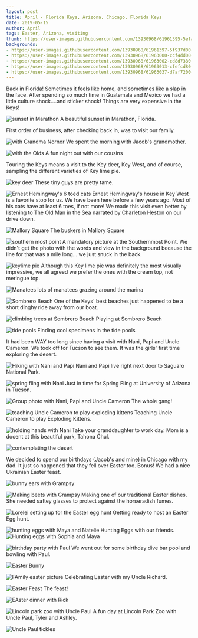 ```yaml
---
layout: post
title: April - Florida Keys, Arizona, Chicago, Florida Keys
date: 2019-05-15
author: April
tags: Easter, Arizona, visiting 
thumb: https://user-images.githubusercontent.com/13930968/61961395-5efae680-af95-11e9-8a00-9165b5b171cd.jpeg
backgrounds:
- https://user-images.githubusercontent.com/13930968/61961397-5f937d00-af95-11e9-8c91-9ec0738d12b1.jpeg
- https://user-images.githubusercontent.com/13930968/61963000-ccf4dd00-af98-11e9-9adf-e520f37e4599.jpeg
- https://user-images.githubusercontent.com/13930968/61963002-cd8d7380-af98-11e9-8215-3ff6bbfec787.jpeg
- https://user-images.githubusercontent.com/13930968/61963013-cfefcd80-af98-11e9-8ba5-52b820f81890.jpeg
- https://user-images.githubusercontent.com/13930968/61963037-d7af7200-af98-11e9-97a6-50b0615bda7e.jpeg
---
```


Back in Florida! Sometimes it feels like home, and sometimes like a slap in the face. After spending so much time in Guatemala and Mexico we had a little culture shock….and sticker shock! Things are very expensive in the Keys! 

![sunset in Marathon](https://user-images.githubusercontent.com/13930968/61962996-cc5c4680-af98-11e9-924f-0b5c32fa4f41.jpeg)
A beautiful sunset in Marathon, Florida. 

First order of business, after checking back in, was to visit our family. 

![with Grandma Nornor](https://user-images.githubusercontent.com/13930968/61962989-ca928300-af98-11e9-9cf1-97662c768d3c.jpeg)
We spent the morning with Jacob's grandmother. 

![with the Olds](https://user-images.githubusercontent.com/13930968/61962991-cb2b1980-af98-11e9-8e8e-6dd46b081471.jpeg)
A fun night out with our cousins 

Touring the Keys means a visit to the Key deer, Key West, and of course, sampling the different varieties of Key lime pie. 

![key deer](https://user-images.githubusercontent.com/13930968/61961389-5e625000-af95-11e9-8780-77d5bb55d5a8.jpeg)
These tiny guys are pretty tame. 

![Ernest Hemingway's 6 toed cats](https://user-images.githubusercontent.com/13930968/61961390-5e625000-af95-11e9-83cc-04f763fc633f.jpeg)
Ernest Hemingway's house in Key West is a favorite stop for us. We have been here before a few years ago. Most of his cats have at least 6 toes, if not more! We made this visit even better by listening to The Old Man in the Sea narrated by Charleton Heston on our drive down. 

![Mallory Square](https://user-images.githubusercontent.com/13930968/61961391-5e625000-af95-11e9-8a34-7388ec021ee1.jpeg)
The buskers in Mallory Square

![southern most point](https://user-images.githubusercontent.com/13930968/61963002-cd8d7380-af98-11e9-8215-3ff6bbfec787.jpeg)
A mandatory picture at the Southernmost Point. We didn't get the photo with the words and view in the background because the line for that was a mile long... we just snuck in the back. 


![keylime pie](https://user-images.githubusercontent.com/13930968/61963004-cd8d7380-af98-11e9-88fa-e3fe570a442b.jpeg)
Although this Key lime pie was definitely the most visually impressive, we all agreed we prefer the ones with the cream top, not meringue top. 

![Manatees](https://user-images.githubusercontent.com/13930968/61963005-ce260a00-af98-11e9-9a57-93b36370aa1e.jpeg)
lots of manatees grazing around the marina

![Sombrero Beach](https://user-images.githubusercontent.com/13930968/61962997-cc5c4680-af98-11e9-8062-01eb0b5e29e9.jpeg)
One of the Keys' best beaches just happened to be a short dinghy ride away from our boat. 

![climbing trees at Sombrero Beach](https://user-images.githubusercontent.com/13930968/61963000-ccf4dd00-af98-11e9-9adf-e520f37e4599.jpeg)
Playing at Sombrero Beach 

![tide pools](https://user-images.githubusercontent.com/13930968/61963001-ccf4dd00-af98-11e9-8d88-e41674cd4c41.jpeg)
Finding cool specimens in the tide pools 

It had been WAY too long since having a visit with Nani, Papi and Uncle Cameron. We took off for Tucson to see them. It was the girls' first time exploring the desert. 

![Hiking with Nani and Papi](https://user-images.githubusercontent.com/13930968/61961394-5efae680-af95-11e9-8981-33fe5c03dbec.jpeg)
Nani and Papi live right next door to Saguaro National Park. 

![spring fling with Nani](https://user-images.githubusercontent.com/13930968/61963006-ce260a00-af98-11e9-9a6c-0f22ebf9e4c8.jpeg)
Just in time for Spring Fling at University of Arizona in Tucson. 

![Group photo with Nani, Papi and Uncle Cameron](https://user-images.githubusercontent.com/13930968/61963008-cebea080-af98-11e9-8937-c1b5107123ae.jpeg)
The whole gang! 

![teaching Uncle Cameron to play exploding kittens](https://user-images.githubusercontent.com/13930968/61963010-cebea080-af98-11e9-9be1-b3db7729e090.jpeg)
Teaching Uncle Cameron to play Exploding Kittens. 

![holding hands with Nani](https://user-images.githubusercontent.com/13930968/61963012-cfefcd80-af98-11e9-86fb-465fb31a0b32.jpeg)
Take your granddaughter to work day. Mom is a docent at this beautiful park, Tahona Chul. 

![contemplating the desert](https://user-images.githubusercontent.com/13930968/61963013-cfefcd80-af98-11e9-8ba5-52b820f81890.jpeg)

We decided to spend our birthdays (Jacob's and mine) in Chicago with my dad. It just so happened that they fell over Easter too. Bonus! We had a nice Ukrainian Easter feast. 

![bunny ears with Grampsy](https://user-images.githubusercontent.com/13930968/61963014-d0886400-af98-11e9-8004-ca561897dd97.jpeg)

![Making beets with Grampsy](https://user-images.githubusercontent.com/13930968/61961396-5f937d00-af95-11e9-9885-9f6012bca97e.jpeg)
Making one of our traditional Easter dishes. She needed saftey glasses to protect against the horseradish fumes. 

![Lorelei setting up for the Easter egg hunt](https://user-images.githubusercontent.com/13930968/61963016-d120fa80-af98-11e9-8d1e-c680c8f452df.jpeg)
Getting ready to host an Easter Egg hunt. 

![hunting eggs with Maya and Natelie](https://user-images.githubusercontent.com/13930968/61963019-d1b99100-af98-11e9-82c0-54ab7c5794be.jpeg)
Hunting Eggs with our friends. 
![Hunting eggs with Sophia and Maya](https://user-images.githubusercontent.com/13930968/61963033-d67e4500-af98-11e9-8bdc-17fe1565b989.jpeg)

![birthday party with Paul](https://user-images.githubusercontent.com/13930968/61963021-d2522780-af98-11e9-89f8-004f4ff39321.jpeg)
We went out for some birthday dive bar pool and bowling with Paul. 

![Easter Bunny](https://user-images.githubusercontent.com/13930968/61963023-d2eabe00-af98-11e9-8b1c-d8ea5b46fb42.jpeg)

![FAmily easter picture](https://user-images.githubusercontent.com/13930968/61963026-d2eabe00-af98-11e9-89f3-bc5e9245f54c.jpeg)
Celebrating Easter with my Uncle Richard. 

![Easter Feast](https://user-images.githubusercontent.com/13930968/61963028-d3835480-af98-11e9-8619-5e2c08a2d89a.jpeg)
The feast! 

![EAster dinner with Rick](https://user-images.githubusercontent.com/13930968/61963035-d716db80-af98-11e9-8770-9bc38d7b5333.jpeg)

![Lincoln park zoo with Uncle Paul](https://user-images.githubusercontent.com/13930968/61963040-d8480880-af98-11e9-94aa-af5cdcd235e6.jpeg)
A fun day at Lincoln Park Zoo with Uncle Paul, Tyler and Ashley. 

![Uncle Paul tickles](https://user-images.githubusercontent.com/13930968/61963041-d8480880-af98-11e9-821b-331d465c8914.jpeg)

